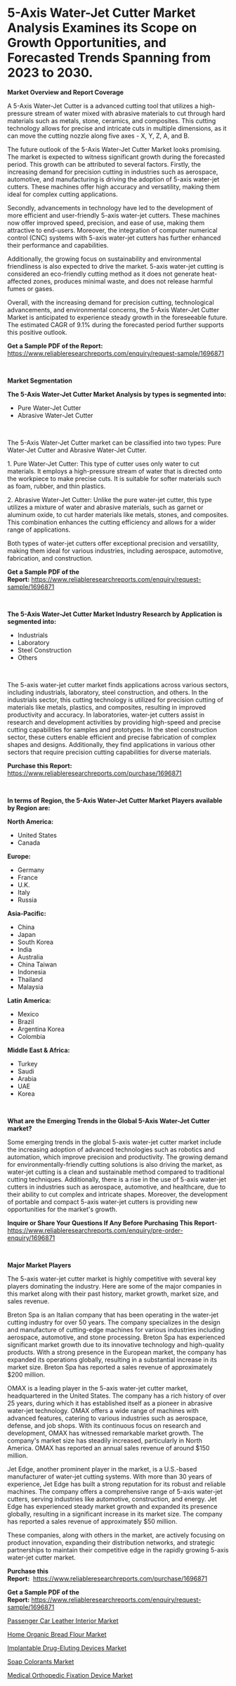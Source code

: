 <p><h1>5-Axis Water-Jet Cutter Market Analysis Examines its Scope on Growth Opportunities, and Forecasted Trends Spanning from 2023 to 2030.</h1></p><p><strong>Market Overview and Report Coverage</strong></p>
<p><p>A 5-Axis Water-Jet Cutter is a advanced cutting tool that utilizes a high-pressure stream of water mixed with abrasive materials to cut through hard materials such as metals, stone, ceramics, and composites. This cutting technology allows for precise and intricate cuts in multiple dimensions, as it can move the cutting nozzle along five axes - X, Y, Z, A, and B.</p><p>The future outlook of the 5-Axis Water-Jet Cutter Market looks promising. The market is expected to witness significant growth during the forecasted period. This growth can be attributed to several factors. Firstly, the increasing demand for precision cutting in industries such as aerospace, automotive, and manufacturing is driving the adoption of 5-axis water-jet cutters. These machines offer high accuracy and versatility, making them ideal for complex cutting applications.</p><p>Secondly, advancements in technology have led to the development of more efficient and user-friendly 5-axis water-jet cutters. These machines now offer improved speed, precision, and ease of use, making them attractive to end-users. Moreover, the integration of computer numerical control (CNC) systems with 5-axis water-jet cutters has further enhanced their performance and capabilities.</p><p>Additionally, the growing focus on sustainability and environmental friendliness is also expected to drive the market. 5-axis water-jet cutting is considered an eco-friendly cutting method as it does not generate heat-affected zones, produces minimal waste, and does not release harmful fumes or gases.</p><p>Overall, with the increasing demand for precision cutting, technological advancements, and environmental concerns, the 5-Axis Water-Jet Cutter Market is anticipated to experience steady growth in the foreseeable future. The estimated CAGR of 9.1% during the forecasted period further supports this positive outlook.</p></p>
<p><strong>Get a Sample PDF of the Report:</strong> <a href="https://www.reliableresearchreports.com/enquiry/request-sample/1696871">https://www.reliableresearchreports.com/enquiry/request-sample/1696871</a></p>
<p>&nbsp;</p>
<p><strong>Market Segmentation</strong></p>
<p><strong>The 5-Axis Water-Jet Cutter Market Analysis by types is segmented into:</strong></p>
<p><ul><li>Pure Water-Jet Cutter</li><li>Abrasive Water-Jet Cutter</li></ul></p>
<p>&nbsp;</p>
<p><p>The 5-Axis Water-Jet Cutter market can be classified into two types: Pure Water-Jet Cutter and Abrasive Water-Jet Cutter. </p><p>1. Pure Water-Jet Cutter: This type of cutter uses only water to cut materials. It employs a high-pressure stream of water that is directed onto the workpiece to make precise cuts. It is suitable for softer materials such as foam, rubber, and thin plastics.</p><p>2. Abrasive Water-Jet Cutter: Unlike the pure water-jet cutter, this type utilizes a mixture of water and abrasive materials, such as garnet or aluminum oxide, to cut harder materials like metals, stones, and composites. This combination enhances the cutting efficiency and allows for a wider range of applications.</p><p>Both types of water-jet cutters offer exceptional precision and versatility, making them ideal for various industries, including aerospace, automotive, fabrication, and construction.</p></p>
<p><strong>Get a Sample PDF of the Report:</strong>&nbsp;<a href="https://www.reliableresearchreports.com/enquiry/request-sample/1696871">https://www.reliableresearchreports.com/enquiry/request-sample/1696871</a></p>
<p>&nbsp;</p>
<p><strong>The 5-Axis Water-Jet Cutter Market Industry Research by Application is segmented into:</strong></p>
<p><ul><li>Industrials</li><li>Laboratory</li><li>Steel Construction</li><li>Others</li></ul></p>
<p>&nbsp;</p>
<p><p>The 5-axis water-jet cutter market finds applications across various sectors, including industrials, laboratory, steel construction, and others. In the industrials sector, this cutting technology is utilized for precision cutting of materials like metals, plastics, and composites, resulting in improved productivity and accuracy. In laboratories, water-jet cutters assist in research and development activities by providing high-speed and precise cutting capabilities for samples and prototypes. In the steel construction sector, these cutters enable efficient and precise fabrication of complex shapes and designs. Additionally, they find applications in various other sectors that require precision cutting capabilities for diverse materials.</p></p>
<p><strong>Purchase this Report:</strong>&nbsp; <a href="https://www.reliableresearchreports.com/purchase/1696871">https://www.reliableresearchreports.com/purchase/1696871</a></p>
<p>&nbsp;</p>
<p><strong>In terms of Region, the 5-Axis Water-Jet Cutter Market Players available by Region are:</strong></p>
<p>
    <p> <strong> North America: </strong>
        <ul>
            <li>United States</li>
            <li>Canada</li>
        </ul>
        </p> 
    <p> <strong> Europe: </strong>
        <ul>
            <li>Germany</li>
            <li>France</li>
            <li>U.K.</li>
            <li>Italy</li>
            <li>Russia</li>
        </ul>
        </p> 
    <p> <strong> Asia-Pacific: </strong>
        <ul>
            <li>China</li>
            <li>Japan</li>
            <li>South Korea</li>
            <li>India</li>
            <li>Australia</li>
            <li>China Taiwan</li>
            <li>Indonesia</li>
            <li>Thailand</li>
            <li>Malaysia</li>
        </ul>
        </p> 
    <p> <strong> Latin America: </strong>
        <ul>
            <li>Mexico</li>
            <li>Brazil</li>
            <li>Argentina Korea</li>
            <li>Colombia</li>
        </ul>
        </p> 
    <p> <strong> Middle East & Africa: </strong>
        <ul>
            <li>Turkey</li>
            <li>Saudi</li>
            <li>Arabia</li>
            <li>UAE</li>
            <li>Korea</li>
        </ul>
    </p>
    </p>
<p>&nbsp;</p>
<p><strong>What are the Emerging Trends in the Global 5-Axis Water-Jet Cutter market?</strong></p>
<p><p>Some emerging trends in the global 5-axis water-jet cutter market include the increasing adoption of advanced technologies such as robotics and automation, which improve precision and productivity. The growing demand for environmentally-friendly cutting solutions is also driving the market, as water-jet cutting is a clean and sustainable method compared to traditional cutting techniques. Additionally, there is a rise in the use of 5-axis water-jet cutters in industries such as aerospace, automotive, and healthcare, due to their ability to cut complex and intricate shapes. Moreover, the development of portable and compact 5-axis water-jet cutters is providing new opportunities for the market's growth.</p></p>
<p><strong>Inquire or Share Your Questions If Any Before Purchasing This Report</strong>- <a href="https://www.reliableresearchreports.com/enquiry/pre-order-enquiry/1696871">https://www.reliableresearchreports.com/enquiry/pre-order-enquiry/1696871</a></p>
<p>&nbsp;</p>
<p><strong>Major Market Players</strong></p>
<p><p>The 5-axis water-jet cutter market is highly competitive with several key players dominating the industry. Here are some of the major companies in this market along with their past history, market growth, market size, and sales revenue.</p><p>Breton Spa is an Italian company that has been operating in the water-jet cutting industry for over 50 years. The company specializes in the design and manufacture of cutting-edge machines for various industries including aerospace, automotive, and stone processing. Breton Spa has experienced significant market growth due to its innovative technology and high-quality products. With a strong presence in the European market, the company has expanded its operations globally, resulting in a substantial increase in its market size. Breton Spa has reported a sales revenue of approximately $200 million.</p><p>OMAX is a leading player in the 5-axis water-jet cutter market, headquartered in the United States. The company has a rich history of over 25 years, during which it has established itself as a pioneer in abrasive water-jet technology. OMAX offers a wide range of machines with advanced features, catering to various industries such as aerospace, defense, and job shops. With its continuous focus on research and development, OMAX has witnessed remarkable market growth. The company's market size has steadily increased, particularly in North America. OMAX has reported an annual sales revenue of around $150 million.</p><p>Jet Edge, another prominent player in the market, is a U.S.-based manufacturer of water-jet cutting systems. With more than 30 years of experience, Jet Edge has built a strong reputation for its robust and reliable machines. The company offers a comprehensive range of 5-axis water-jet cutters, serving industries like automotive, construction, and energy. Jet Edge has experienced steady market growth and expanded its presence globally, resulting in a significant increase in its market size. The company has reported a sales revenue of approximately $50 million.</p><p>These companies, along with others in the market, are actively focusing on product innovation, expanding their distribution networks, and strategic partnerships to maintain their competitive edge in the rapidly growing 5-axis water-jet cutter market.</p></p>
<p><strong>Purchase this Report:</strong>&nbsp;&nbsp;<a href="https://www.reliableresearchreports.com/purchase/1696871">https://www.reliableresearchreports.com/purchase/1696871</a></p>
<p></p>
<p><strong>Get a Sample PDF of the Report:</strong>&nbsp;<a href="https://www.reliableresearchreports.com/enquiry/request-sample/1696871">https://www.reliableresearchreports.com/enquiry/request-sample/1696871</a></p>
<p><p><a href="https://www.linkedin.com/pulse/passenger-car-leather-interior-market-size-share-amp-trends-vpjce/">Passenger Car Leather Interior Market</a></p><p><a href="https://www.linkedin.com/pulse/home-organic-bread-flour-market-research-report-provides-rqz1e/">Home Organic Bread Flour Market</a></p><p><a href="https://medium.com/@krithi.reportprime/implantable-drug-eluting-devices-market-the-key-to-successful-business-strategy-forecast-till-2030-e596eca2e00b">Implantable Drug-Eluting Devices Market</a></p><p><a href="https://medium.com/@sheetal.reportprime/soap-colorants-market-comprehensive-assessment-by-type-application-and-geography-f65a3e9cd5f2">Soap Colorants Market</a></p><p><a href="https://www.linkedin.com/pulse/medical-orthopedic-fixation-device-market-size-share-srfne/">Medical Orthopedic Fixation Device Market</a></p></p>